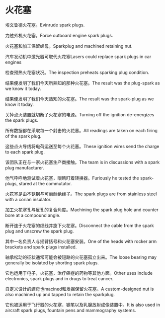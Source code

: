 # 火花塞

<p><span class="chinese">埃文鲁德火花塞。</span><span class="english">Evinrude spark plugs.</span></p>

<p><span class="chinese">力舷外机火花塞。</span><span class="english">Force outboard engine spark plugs.</span></p>

<p><span class="chinese">火花塞和加工保留螺母。</span><span class="english">Sparkplug and machined retaining nut.</span></p>

<p><span class="chinese">汽车发动机中激光器可取代火花塞</span><span class="english">Lasers could replace spark plugs in car engines</span></p>

<p><span class="chinese">检查预热火花塞状况。</span><span class="english">The inspection preheats sparking plug condition.</span></p>

<p><span class="chinese">结果便发明了我们今天所熟知的那种火花塞。</span><span class="english">The result was the plug-spark as we know it today.</span></p>

<p><span class="chinese">结果便发明了我们今天熟知的火花塞。</span><span class="english">The result was the spark-plug as we know it today.</span></p>

<p><span class="chinese">关掉点火装置就切断了火花塞的电源。</span><span class="english">Turning off the ignition de-energizes the spark plugs.</span></p>

<p><span class="chinese">所有数据都在采取每一个射击的火花塞。</span><span class="english">All readings are taken on each firing of the spark plug.</span></p>

<p><span class="chinese">这些点火导线将电荷运送至每个火花塞。</span><span class="english">These ignition wires send the charge to each spark plug.</span></p>

<p><span class="chinese">该团队正在与一家火花塞生产商接触。</span><span class="english">The team is in discussions with a spark plug manufacturer.</span></p>

<p><span class="chinese">他气呼呼地测试着火花塞，眼睛盯着转换器。</span><span class="english">Furiously he tested the spark-plugs, stared at the commutator.</span></p>

<p><span class="chinese">火花塞是由不锈钢与可丽耐绝缘子。</span><span class="english">The spark plugs are from stainless steel with a corian insulator.</span></p>

<p><span class="chinese">加工火花塞孔与反孔的复合角度。</span><span class="english">Machining the spark plug hole and counter bore at a compound angle.</span></p>

<p><span class="chinese">断开连于火花塞的缆线并旋下火花塞。</span><span class="english">Disconnect the cable from the spark plug and unscrew the spark plug.</span></p>

<p><span class="chinese">其中一名负责人与摇臂括号和火花塞安装。</span><span class="english">One of the heads with rocker arm brackets and spark plugs installed.</span></p>

<p><span class="chinese">轴承松动的征状通常可能会被短路的火花塞孤立出来。</span><span class="english">The loose bearing may generally be isolated by shorting spark plugs.</span></p>

<p><span class="chinese">它也运用于电子，火花塞，治疗癌症的药物等其他方面。</span><span class="english">Other uses include electronics, spark plugs and in drugs to treat cancer.</span></p>

<p><span class="chinese">自定义设计的螺母也macined和发掘保留火花塞。</span><span class="english">A custom-designed nut is also machined up and tapped to retain the sparkplug.</span></p>

<p><span class="chinese">它也被运用于飞行器的火花塞，钢笔以及乳腺放射成像装置中。</span><span class="english">It is also used in aircraft spark plugs, fountain pens and mammography systems.</span></p>

